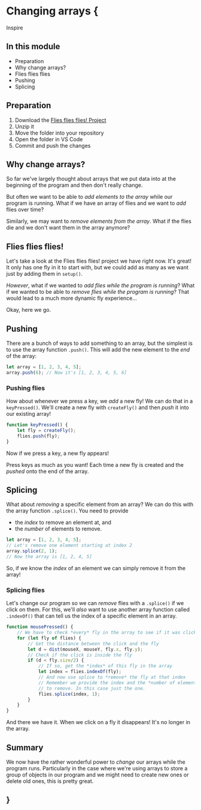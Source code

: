 # Changing arrays {
    
Inspire

## In this module

- Preparation
- Why change arrays?
- Flies flies flies
- Pushing
- Splicing

## Preparation

1. Download the [Flies flies flies! Project](./examples/flies-flies-flies.zip)
2. Unzip it
3. Move the folder into your repository
4. Open the folder in VS Code
5. Commit and push the changes

## Why change arrays?

So far we've largely thought about arrays that we put data into at the beginning of the program and then don't really change.

But often we want to be able to *add elements to the array* while our program is running. What if we have an array of flies and we want to *add* flies over time?

Similarly, we may want to *remove elements from the array*. What if the flies die and we don't want them in the array anymore?

## Flies flies flies!

Let's take a look at the Flies flies flies! project we have right now. It's great! It only has one fly in it to start with, but we could add as many as we want just by adding them in `setup()`.

*However*, what if we wanted to *add flies while the program is running*? What if we wanted to be able to *remove flies while the program is running*? That would lead to a much more dynamic fly experience...

Okay, here we go.

## Pushing

There are a bunch of ways to add something to an array, but the simplest is to use the array function `.push()`. This will add the new element to the *end* of the array:

```javascript
let array = [1, 2, 3, 4, 5];
array.push(6); // Now it's [1, 2, 3, 4, 5, 6]
```

### Pushing flies

How about whenever we press a key, we *add* a new fly! We can do that in a `keyPressed()`. We'll create a new fly with `createFly()` and then *push* it into our existing array!

```javascript
function keyPressed() {
    let fly = createFly();
    flies.push(fly);
}
```

Now if we press a key, a new fly appears!

Press keys as much as you want! Each time a new fly is created and the *pushed* onto the end of the array.

## Splicing

What about *removing* a specific element from an array? We can do this with the array function `.splice()`. You need to provide 

- the *index* to remove an element at, and 
- the *number* of elements to remove.

```javascript
let array = [1, 2, 3, 4, 5];
// Let's remove one element starting at index 2
array.splice(2, 1); 
// Now the array is [1, 2, 4, 5]
```

So, if we know the *index* of an element we can simply remove it from the array!

### Splicing flies

Let's change our program so we can *remove* flies with a `.splice()` if we click on them. For this, we'll *also* want to use another array function called `.indexOf()` that can tell us the index of a specific element in an array.

```javascript
function mousePressed() {
    // We have to check *every* fly in the array to see if it was clicked
    for (let fly of flies) {
        // Get the distance between the click and the fly
        let d = dist(mouseX, mouseY, fly.x, fly.y);
        // Check if the click is inside the fly
        if (d < fly.size/2) {
            // If so, get the *index* of this fly in the array
            let index = flies.indexOf(fly);
            // And now use splice to *remove* the fly at that index
            // Remember we provide the index and the *number of elements*
            // to remove. In this case just the one.
            flies.splice(index, 1);
        }
    }
}
```

And there we have it. When we click on a fly it disappears! It's no longer in the array.

## Summary

We now have the rather wonderful power to *change* our arrays while the program runs. Particularly in the case where we're using arrays to store a group of objects in our program and we might need to create new ones or delete old ones, this is pretty great.
    
## }
